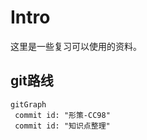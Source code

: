 # Intro

这里是一些复习可以使用的资料。

## git路线

 ```mermaid
gitGraph
  commit id: "形策-CC98"
  commit id: "知识点整理"
```


